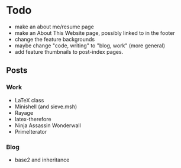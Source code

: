 # Todo #

* make an about me/resume page
* make an About This Website page, possibly linked to in the footer
* change the feature backgrounds
* maybe change "code, writing" to "blog, work" (more general)
* add feature thumbnails to post-index pages.

## Posts ##

### Work ###

* LaTeX class
* Minishell (and sieve.msh)
* Rayage
* latex-therefore
* Ninja Assassin Wonderwall
* PrimeIterator

### Blog ###

* base2 and inheritance